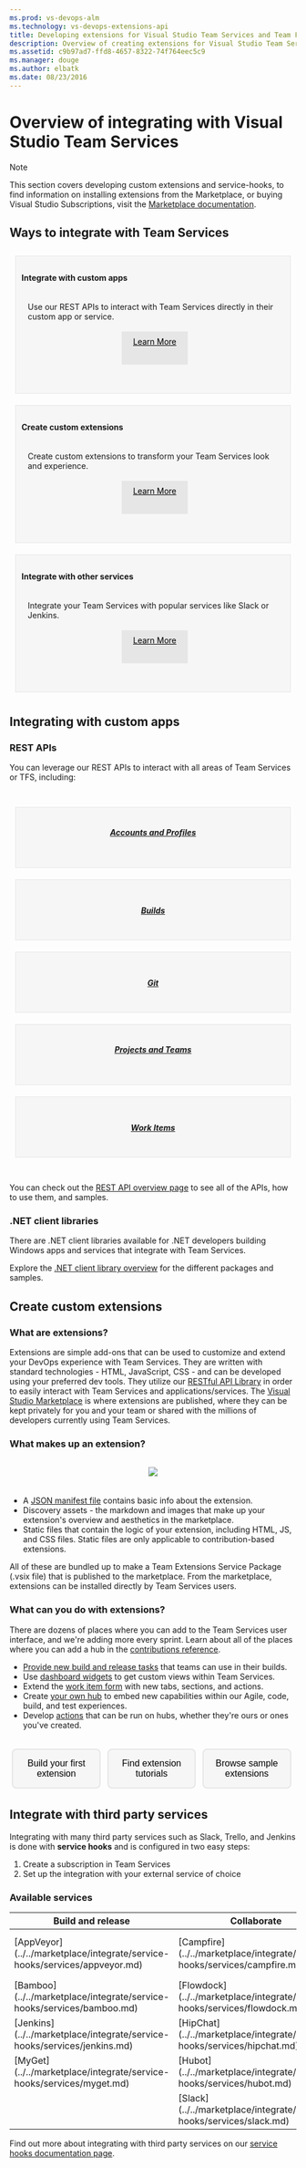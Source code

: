 ```yaml
---
ms.prod: vs-devops-alm
ms.technology: vs-devops-extensions-api
title: Developing extensions for Visual Studio Team Services and Team Foundation Server
description: Overview of creating extensions for Visual Studio Team Services
ms.assetid: c9b97ad7-ffd8-4657-8322-74f764eec5c9
ms.manager: douge
ms.author: elbatk
ms.date: 08/23/2016
---
```


# Overview of integrating with Visual Studio Team Services

>[!NOTE]
> This section covers developing custom extensions and service-hooks, to find information on installing extensions from the Marketplace, or buying Visual Studio Subscriptions, 
> visit the [Marketplace documentation](../../marketplace/extend-overview.md).


## Ways to integrate with Team Services

<div name="row">
    <div class ="col-sm-6 col-md-4 col-lg-4" style="padding:10px;">
        <div style="background-color: #f6f6f6; border: solid 1px #E6E6E6; padding:10px; min-height:220px;">
            <h4>Integrate with custom apps</h4>
            <div style="padding-top: 10px; padding-left:6px">
                <div style="padding:5px">
                    Use our REST APIs to interact with Team Services directly in their custom app or service.
                </div>
                <div class="row" style="padding-top:10px; text-align:center">
                    <a role="button" style="text-align: center; background-color: #e6e6e6; min-height: 40px; padding: 9px 20px 9px 20px; display: inline-block; margin-top: 3px; color: black;" href="#customApps">Learn More</a>
                </div>
            </div>
        </div>
    </div>
    <div class ="col-sm-6 col-md-4 col-lg-4" style="padding:10px;">
        <div style="background-color: #f6f6f6; border: solid 1px #E6E6E6; padding:10px; min-height:220px;">
            <h4>Create custom extensions</h4>
            <div style="padding-top: 10px; padding-left:6px">
                <div style="padding:5px">
                    Create custom extensions to transform your Team Services look and experience.
                </div>
                <div class="row" style="padding-top:10px; text-align:center">
                    <a role="button" style="text-align: center; background-color: #e6e6e6; min-height: 40px; padding: 9px 20px 9px 20px; display: inline-block; margin-top: 3px; color: black;" href="#extensions">Learn More</a>
                </div>
            </div>
        </div>
    </div>
    <div class ="col-sm-6 col-md-4 col-lg-4" style="padding:10px;">
        <div style="background-color: #f6f6f6; border: solid 1px #E6E6E6; padding:10px; min-height:220px;">
            <h4>Integrate with other services</h4>
                        <div style="padding-top: 10px; padding-left:6px">
                <div style="padding:5px">
                    Integrate your Team Services with popular services like Slack or Jenkins.
                </div>
                <div class="row" style="padding-top:10px; text-align:center">
                    <a role="button" style="text-align: center; background-color: #e6e6e6; min-height: 40px; padding: 9px 20px 9px 20px; display: inline-block; margin-top: 3px; color: black;" href="#thirdParty">Learn More</a>
                </div>
            </div>
        </div>
    </div>
</div>

<a name ="customApps"/>

## Integrating with custom apps

### REST APIs

You can leverage our REST APIs to interact with all areas of Team Services or TFS, including: 

<div name="row">
    <div class ="col-sm-1 col-md-1 col-lg-1" style="padding:10px;">
    </div>
    <div class ="col-sm-3 col-md-2 col-lg-2" style="padding:10px;">
        <div style="background-color: #f6f6f6; border: solid 1px #E6E6E6; padding:10px; min-height:85px;">
            <div class="index-button" style="padding:5px; text-align:center">
                <a href="../api/shared/overview.md">
                    <h5>Accounts and Profiles</h5>
                </a>
            </div>
        </div>
    </div>
    <div class ="col-sm-3 col-md-2 col-lg-2" style="padding:10px;">
        <div style="background-color: #f6f6f6; border: solid 1px #E6E6E6; padding:10px;min-height:85px;">
            <div class="index-button" style="padding-top:15px; text-align:center">
                <a href="../api/build-release/overview.md">
                    <h5>Builds</h5>
                </a>
            </div>
        </div>
    </div>
    <div class ="col-sm-3 col-md-2 col-lg-2" style="padding:10px;">
        <div style="background-color: #f6f6f6; border: solid 1px #E6E6E6; padding:10px;min-height:85px;">
            <div class="index-button" style="padding-top:15px; text-align:center">
                <a href="../api/git/overview.md">
                    <h5>Git</h5>
                </a>
            </div>
        </div>
    </div>
    <div class ="col-sm-3 col-md-2 col-lg-2" style="padding:10px;">
        <div style="background-color: #f6f6f6; border: solid 1px #E6E6E6; padding:10px;min-height:85px;">
            <div class="index-button" style="padding:5px; text-align:center">
                <a href="../api/tfs/overview.md">
                    <h5>Projects and Teams</h5>
                </a>
            </div>
        </div>
    </div>
    <div class ="col-sm-3 col-md-2 col-lg-2" style="padding:10px;">
        <div style="background-color: #f6f6f6; border: solid 1px #E6E6E6; padding:10px;min-height:85px;">
            <div class="index-button" style="padding-top:15px; text-align:center">
                <a href="../api/wit/overview.md">
                    <h5>Work Items</h5>
                </a>
            </div>
        </div>
    </div>
    <div class ="col-sm-3 col-md-1 col-lg-1" style="padding:10px;">
    </div>
</div>

<div style="clear:both"></div>

You can check out the [REST API overview page](https://visualstudio.com/api/overview.md) to see all of the APIs, how to use them, and samples.

### .NET client libraries

There are .NET client libraries available for .NET developers building Windows apps and services that integrate with Team Services. 

Explore the [.NET client library overview](../get-started/client-libraries/dotnet.md) for the different packages and samples.

<a name ="extensions"/>

## Create custom extensions


### What are extensions?

Extensions are simple add-ons that can be used to customize and extend your DevOps experience with Team Services. 
They are written with standard technologies - HTML, JavaScript, CSS - and can be developed using your preferred dev tools.
They utilize our [RESTful API Library](https://visualstudio.com/api/overview.md) in order to easily interact with Team Services and applications/services.
The [Visual Studio Marketplace](https://marketplace.visualstudio.com/VSTS) is where extensions are published, 
where they can be kept privately for you and your team or shared with the millions of developers currently using Team Services. 

### What makes up an extension?
<div align="center" style="padding-top:15px">
<img src="./_img/extension-components.png" style="padding-bottom:20px">
</div>

- A [JSON manifest file](./develop/manifest.md) contains basic info about the extension.
- Discovery assets - the markdown and images that make up your extension's overview and aesthetics in the marketplace. 
- Static files that contain the logic of your extension, including HTML, JS, and CSS files. Static files are only applicable to contribution-based extensions.

All of these are bundled up to make a Team Extensions Service Package (.vsix file) that is published to the marketplace. From the marketplace,
extensions can be installed directly by Team Services users.


### What can you do with extensions?

There are dozens of places where you can add to the Team Services user interface, and we're adding more every sprint. Learn about all of the places where you can add a hub in the [contributions reference](./reference/targets/overview.md).

- [Provide new build and release tasks](./develop/add-build-task.md) that teams can use in their builds.
- Use [dashboard widgets](./develop/add-dashboard-widget.md) to get custom views within Team Services. 
- Extend the [work item form](./develop/add-workitem-extension.md) with new tabs, sections, and actions.
- Create [your own hub](./develop/add-hub.md) to embed new capabilities within our Agile, code, build, and test experiences. 
- Develop [actions](./develop/add-action.md) that can be run on hubs, whether they're ours or ones you've created. 

<div name="row" style="padding-top:15px">
    <div style="vertical-align:top;display:inline-block;float:left;width:33%">
        <div class="index-button" align="center" style="padding-right:2px">
        <a href="./get-started/node.md"><button style="background-color:#f6f6f6;border:solid 2px #E6E6E6;padding:15px;font-size:16px;margin:4px;cursor:pointer;border-radius:8px;">Build your first extension</button></a>
        </div>
    </div>
    <div style="vertical-align:top;display:inline-block;float:left;width:33%">
        <div class="index-button" align="center" style="padding-left:2px;padding-right:2px">
        <a href="./get-started/tutorials.md"><button style="background-color:#f6f6f6;border:solid 2px #E6E6E6;padding:15px;font-size:16px;margin:4px;cursor:pointer;border-radius:8px;">Find extension tutorials</button></a>
        </div>
    </div>
    <div style="vertical-align:top;display:inline-block;float:left;width:33%">
        <div class="index-button" align="center" style="padding-left:2px">
        <a href="./develop/samples-overview.md"><button style="background-color:#f6f6f6;border:solid 2px #E6E6E6;padding:15px;font-size:16px;margin:4px;cursor:pointer;border-radius:8px;">Browse sample extensions</button></a>
        </div>
    </div>
</div>

<div style="clear:both"></div>

<a name ="thirdParty"/>

## Integrate with third party services

Integrating with many third party services such as Slack, Trello, and Jenkins is done with **service hooks** and is configured in two easy steps:

1. Create a subscription in Team Services
2. Set up the integration with your external service of choice

### Available services

<div name="row">
<div class ="col-sm-2 col-md-2 col-lg-2">
</div>
<div class ="col-sm-8 col-md-8 col-lg-8">
<table class="table table-striped" style="margin-left:auto;margin-right:auto">
<thead class="thead-inverse">
    <tr>
        <th>Build and release</th>
        <th>Collaborate</th>
		<th>Customer support</th>
		<th>Plan and track</th>
		<th>Integrate</th>
    </tr>
</thead>
<tbody>
    <tr>
        <td>[AppVeyor](../../marketplace/integrate/service-hooks/services/appveyor.md)</td>
        <td>[Campfire](../../marketplace/integrate/service-hooks/services/campfire.md)</td>
		<td>[UserVoice](../../marketplace/integrate/service-hooks/services/uservoice.md)</td>
		<td>[Trello](../../marketplace/integrate/service-hooks/services/trello.md)</td>
		<td>[Azure Service Bus](../../marketplace/integrate/service-hooks/services/azure-service-bus.md)</td>
    </tr>
	<tr>
		<td>[Bamboo](../../marketplace/integrate/service-hooks/services/bamboo.md)</td>
		<td>[Flowdock](../../marketplace/integrate/service-hooks/services/flowdock.md)</td>
		<td>[Zendesk](../../marketplace/integrate/service-hooks/services/zendesk.md) </td>
		<td></td>
		<td>[Azure Storage](../../marketplace/integrate/service-hooks/services/azure-storage.md)</td>
	</tr>
	<tr>
		<td>[Jenkins](../../marketplace/integrate/service-hooks/services/jenkins.md)</td>
		<td>[HipChat](../../marketplace/integrate/service-hooks/services/hipchat.md)</td>
		<td></td>
		<td></td>
		<td>[Web Hooks](../../marketplace/integrate/service-hooks/services/webhooks.md)</td>
	</tr>
	<tr>
		<td>[MyGet](../../marketplace/integrate/service-hooks/services/myget.md)</td>
		<td>[Hubot](../../marketplace/integrate/service-hooks/services/hubot.md)</td>
		<td></td>
		<td></td>
		<td>[Zapier](../../marketplace/integrate/service-hooks/services/zapier.md)</td>
	</tr>
	<tr>
		<td></td>
		<td>[Slack](../../marketplace/integrate/service-hooks/services/slack.md)</td>
		<td></td>
		<td></td>
		<td></td>
	</tr>
</tbody>
</table>
</div>
<div class ="col-sm-2 col-md-2 col-lg-2">
</div>
</div>

<div style="clear:both"></div>

Find out more about integrating with third party services on our [service hooks documentation page](../../marketplace/integrate/service-hooks/get-started.md).

